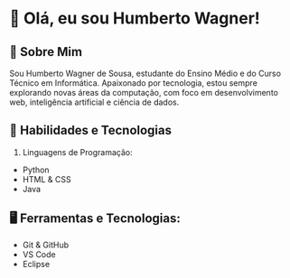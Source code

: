 # 👋 Olá, eu sou Humberto Wagner!
## 📌 Sobre Mim
Sou Humberto Wagner de Sousa, estudante do Ensino Médio e do Curso Técnico em Informática. Apaixonado por tecnologia, estou sempre explorando novas áreas da computação, com foco em desenvolvimento web, inteligência artificial e ciência de dados.

## 🚀 Habilidades e Tecnologias
1. Linguagens de Programação:
- Python
- HTML & CSS
- Java

## 🖥️ Ferramentas e Tecnologias:
- Git & GitHub
- VS Code
- Eclipse
